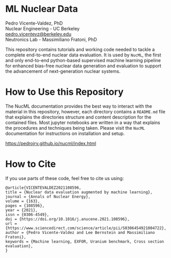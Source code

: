 # ML Nuclear Data

Pedro Vicente-Valdez, PhD\
Nuclear Engineering - UC Berkeley \
pedro.vicentevz@berkeley.edu\
Neutronics Lab - Massimiliano Fratoni, PhD

This repository contains tutorials and working code needed to tackle a complete end-to-end nuclear data evaluation. It is used by `NucML`, the first and only end-to-end python-based supervised machine learning pipeline for enhanced bias-free nuclear data generation and evaluation to support the advancement of next-generation nuclear systems.


# How to Use this Repository

The NucML documentation provides the best way to interact with the material in this repository, however, each directory contains a `README.md` file that explains the directories structure and content description for the contained files. Most jupyter notebooks are written in a way that explains the procedures and techniques being taken. Please visit the `NucML` documentation for instructions on installation and setup.

https://pedrojrv.github.io/nucml/index.html

# How to Cite 

If you use parts of these code, feel free to cite us using:

```
@article{VICENTEVALDEZ2021108596,
title = {Nuclear data evaluation augmented by machine learning},
journal = {Annals of Nuclear Energy},
volume = {163},
pages = {108596},
year = {2021},
issn = {0306-4549},
doi = {https://doi.org/10.1016/j.anucene.2021.108596},
url = {https://www.sciencedirect.com/science/article/pii/S0306454921004722},
author = {Pedro Vicente-Valdez and Lee Bernstein and Massimiliano Fratoni},
keywords = {Machine learning, EXFOR, Uranium benchmark, Cross section evaluation},
}
```

